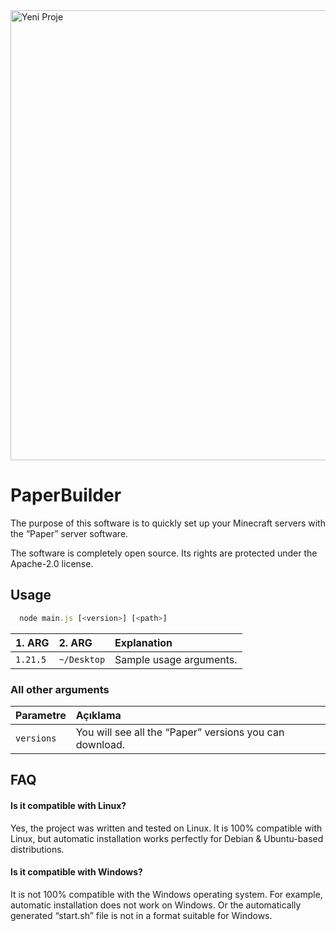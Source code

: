 <img width="1280" height="720" alt="Yeni Proje" src="https://github.com/user-attachments/assets/4222f5bf-2747-4e81-9715-cdaf80415e48" />

# PaperBuilder

The purpose of this software is to quickly set up your Minecraft servers with the “Paper” server software.

The software is completely open source. Its rights are protected under the Apache-2.0 license.


## Usage

```javascript
  node main.js [<version>] [<path>]
```

| 1. ARG | 2. ARG     | Explanation                |
| :-------- | :------- | :------------------------- |
| `1.21.5` | `~/Desktop` | Sample usage arguments. |

### All other arguments

| Parametre     | Açıklama                       |
| :-------- |  :-------------------------------- |
| `versions`      |  You will see all the “Paper” versions you can download. |

  
## FAQ

#### Is it compatible with Linux?

Yes, the project was written and tested on Linux. It is 100% compatible with Linux, but automatic installation works perfectly for Debian & Ubuntu-based distributions.

#### Is it compatible with Windows?

It is not 100% compatible with the Windows operating system. For example, automatic installation does not work on Windows. Or the automatically generated “start.sh” file is not in a format suitable for Windows.

  
